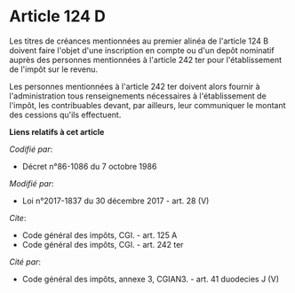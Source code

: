 # Article 124 D

Les titres de créances mentionnées au premier alinéa de l'article 124 B doivent faire l'objet d'une inscription en compte ou
d'un depôt nominatif auprès des personnes mentionnées à l'article 242 ter pour l'établissement de l'impôt sur le revenu.

Les personnes mentionnées à l'article 242 ter doivent alors fournir à l'administration tous renseignements nécessaires à
l'établissement de l'impôt, les contribuables devant, par ailleurs, leur communiquer le montant des cessions qu'ils
effectuent.

**Liens relatifs à cet article**

_Codifié par_:

  - Décret n°86-1086 du 7 octobre 1986

_Modifié par_:

  - Loi n°2017-1837 du 30 décembre 2017 - art. 28 (V)

_Cite_:

  - Code général des impôts, CGI. - art. 125 A
  - Code général des impôts, CGI. - art. 242 ter

_Cité par_:

  - Code général des impôts, annexe 3, CGIAN3. - art. 41 duodecies J (V)
